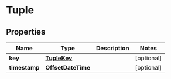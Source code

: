 

# Tuple


## Properties

| Name | Type | Description | Notes |
|------------ | ------------- | ------------- | -------------|
|**key** | [**TupleKey**](TupleKey.md) |  |  [optional] |
|**timestamp** | **OffsetDateTime** |  |  [optional] |



